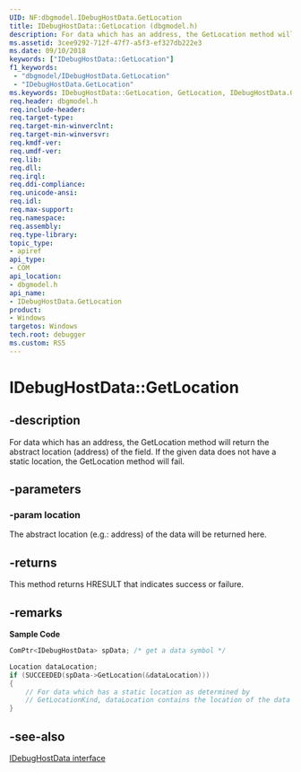 ```yaml
---
UID: NF:dbgmodel.IDebugHostData.GetLocation
title: IDebugHostData::GetLocation (dbgmodel.h)
description: For data which has an address, the GetLocation method will return the abstract location (address) of the field. 
ms.assetid: 3cee9292-712f-47f7-a5f3-ef327db222e3
ms.date: 09/10/2018
keywords: ["IDebugHostData::GetLocation"]
f1_keywords:
 - "dbgmodel/IDebugHostData.GetLocation"
 - "IDebugHostData.GetLocation"
ms.keywords: IDebugHostData::GetLocation, GetLocation, IDebugHostData.GetLocation, IDebugHostData::GetLocation, IDebugHostData.GetLocation
req.header: dbgmodel.h
req.include-header:
req.target-type:
req.target-min-winverclnt:
req.target-min-winversvr:
req.kmdf-ver:
req.umdf-ver:
req.lib:
req.dll:
req.irql: 
req.ddi-compliance:
req.unicode-ansi:
req.idl:
req.max-support:
req.namespace:
req.assembly:
req.type-library: 
topic_type: 
- apiref
api_type: 
- COM
api_location: 
- dbgmodel.h
api_name: 
- IDebugHostData.GetLocation
product:
- Windows
targetos: Windows
tech.root: debugger
ms.custom: RS5
---
```


# IDebugHostData::GetLocation


## -description

For data which has an address, the GetLocation method will return the abstract location (address) of the field. 
If the given data does not have a static location, the GetLocation method will fail. 


## -parameters

### -param location
The abstract location (e.g.: address) of the data will be returned here.


## -returns
This method returns HRESULT that indicates success or failure.

## -remarks

**Sample Code**

```cpp
ComPtr<IDebugHostData> spData; /* get a data symbol */

Location dataLocation;
if (SUCCEEDED(spData->GetLocation(&dataLocation)))
{
    // For data which has a static location as determined by 
    // GetLocationKind, dataLocation contains the location of the data
}
```

## -see-also
[IDebugHostData interface](nn-dbgmodel-idebughostdata.md)
